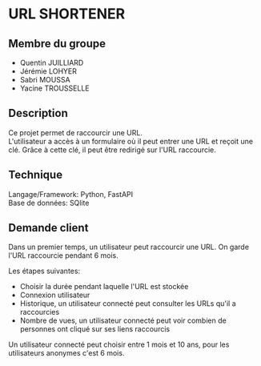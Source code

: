# URL SHORTENER
   
## Membre du groupe
- Quentin JUILLIARD
- Jérémie LOHYER
- Sabri MOUSSA
- Yacine TROUSSELLE

## Description   
Ce projet permet de raccourcir une URL.    
L'utilisateur a accès à un formulaire où il peut entrer une URL et reçoit une clé. Grâce à cette clé, il peut être redirigé sur l'URL raccourcie.   
   
## Technique   
Langage/Framework: Python, FastAPI   
Base de données: SQlite   
   
## Demande client   
Dans un premier temps, un utilisateur peut raccourcir une URL. On garde l'URL raccourcie pendant 6 mois.   
   
Les étapes suivantes:   
- Choisir la durée pendant laquelle l'URL est stockée   
- Connexion utilisateur   
- Historique, un utilisateur connecté peut consulter les URLs qu'il a raccourcies   
- Nombre de vues, un utilisateur connecté peut voir combien de personnes ont cliqué sur ses liens raccourcis   
   
Un utilisateur connecté peut choisir entre 1 mois et 10 ans, pour les utilisateurs anonymes c'est 6 mois.   
